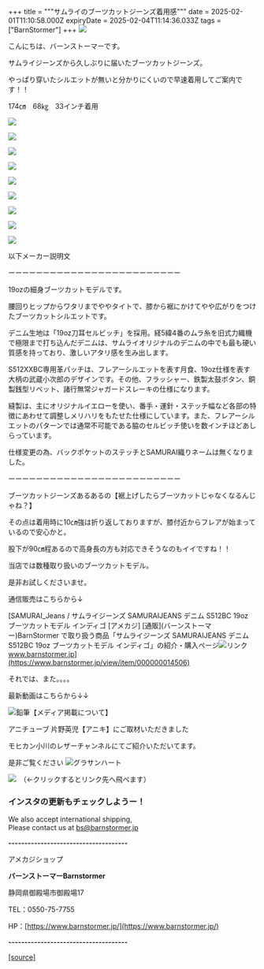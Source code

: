 +++
title = """サムライのブーツカットジーンズ着用感"""
date = 2025-02-01T11:10:58.000Z
expiryDate = 2025-02-04T11:14:36.033Z
tags = ["BarnStormer"]
+++
[![](https://stat.ameba.jp/user_images/20231023/16/barnstormer-go/b2/03/p/o0420015015354743273.png)](https://ameblo.jp/barnstormer-go/entry-12825670498.html)

こんにちは、バーンストーマーです。

サムライジーンズから久しぶりに届いたブーツカットジーンズ。

やっぱり穿いたシルエットが無いと分かりにくいので早速着用してご案内です！！

174㎝　68㎏　33インチ着用

[![](https://stat.ameba.jp/user_images/20250201/18/barnstormer-go/05/a3/j/o4000600015539496579.jpg)](https://stat.ameba.jp/user_images/20250201/18/barnstormer-go/05/a3/j/o4000600015539496579.jpg)

[![](https://stat.ameba.jp/user_images/20250201/18/barnstormer-go/44/65/j/o4000600015539496486.jpg)](https://stat.ameba.jp/user_images/20250201/18/barnstormer-go/44/65/j/o4000600015539496486.jpg)

[![](https://stat.ameba.jp/user_images/20250201/18/barnstormer-go/69/14/j/o4000600015539496557.jpg)](https://stat.ameba.jp/user_images/20250201/18/barnstormer-go/69/14/j/o4000600015539496557.jpg)

[![](https://stat.ameba.jp/user_images/20250201/18/barnstormer-go/06/09/j/o4000600015539496598.jpg)](https://stat.ameba.jp/user_images/20250201/18/barnstormer-go/06/09/j/o4000600015539496598.jpg)

[![](https://stat.ameba.jp/user_images/20250131/13/barnstormer-go/19/67/j/o0466070015539028383.jpg?caw=800)](https://ameblo.jp/barnstormer-go/image-12884560011-15539028383.html)

[![](https://stat.ameba.jp/user_images/20250131/13/barnstormer-go/2e/82/j/o0466070015539030758.jpg?caw=800)](https://ameblo.jp/barnstormer-go/image-12884560011-15539030758.html)

[![](https://stat.ameba.jp/user_images/20250131/13/barnstormer-go/32/a5/j/o0466070015539028386.jpg?caw=800)](https://ameblo.jp/barnstormer-go/image-12884560011-15539028386.html)

[![](https://stat.ameba.jp/user_images/20250131/13/barnstormer-go/ce/55/j/o0466070015539028389.jpg?caw=800)](https://ameblo.jp/barnstormer-go/image-12884560011-15539028389.html)

[![](https://stat.ameba.jp/user_images/20250131/13/barnstormer-go/f6/29/j/o0466070015539028392.jpg?caw=800)](https://ameblo.jp/barnstormer-go/image-12884560011-15539028392.html)

以下メーカー説明文

ーーーーーーーーーーーーーーーーーーーーーーーーー

19ozの細身ブーツカットモデルです。  
  
腰回りヒップからワタリまでややタイトで、膝から裾にかけてやや広がりをつけたブーツカットシルエットです。  
  
デニム生地は「19oz刀耳セルビッチ」を採用。経5緯4番のムラ糸を旧式力織機で極限まで打ち込んだデニムは、サムライオリジナルのデニムの中でも最も硬い質感を持っており、激しいアタリ感を生み出します。  
  
S512XXBC専用革パッチは、フレアーシルエットを表す月食、19oz仕様を表す大柄の武蔵小次郎のデザインです。その他、フラッシャー、鉄製太鼓ボタン、銅製銭型リベット、諸行無常ジャガードスレーキの仕様になります。  
  
縫製は、主にオリジナルイエローを使い、番手・運針・ステッチ幅など各部の特徴にあわせて調整しメリハリをもたせた仕様にしています。また、フレアーシルエットのパターンでは通常不可能である脇のセルビッチ使いを数インチほどあしらっています。  
  
仕様変更の為、バックポケットのステッチとSAMURAI織りネームは無くなりました。

ーーーーーーーーーーーーーーーーーーーーーーーーー

ブーツカットジーンズあるあるの【裾上げしたらブーツカットじゃなくなるんじゃね？】

その点は着用時に10㎝強は折り返しておりますが、膝付近からフレアが始まっているので安心かと。

股下が90㎝程あるので高身長の方も対応できそうなのもイイですね！！

当店では数種取り扱いのブーツカットモデル。

是非お試しくださいませ。

通信販売はこちらから↓

[SAMURAI\_Jeans / サムライジーンズ SAMURAIJEANS デニム S512BC 19oz ブーツカットモデル インディゴ \[アメカジ\] \[通販\](バーンストーマー)BarnStormer で取り扱う商品「サムライジーンズ SAMURAIJEANS デニム S512BC 19oz ブーツカットモデル インディゴ」の紹介・購入ページ![リンク](https://c.stat100.ameba.jp/ameblo/symbols/v3.20.0/svg/gray/editor_link.svg)www.barnstormer.jp](https://www.barnstormer.jp/view/item/000000014506)

それでは、また。。。。

最新動画はこちらから↓↓

![鉛筆](https://stat100.ameba.jp/blog/ucs/img/char/char3/519.png)【メディア掲載について】

アニチューブ 片野英児【アニキ】にご取材いただきました

モヒカン小川のレザーチャンネルにてご紹介いただいてます。

是非ご覧ください ![グラサンハート](https://stat100.ameba.jp/blog/ucs/img/char/char3/148.png)

[![](https://stat.ameba.jp/user_images/20230412/16/barnstormer-go/6a/23/p/o0108010815269242493.png)](https://www.instagram.com/barnstormer_daily/)　（←クリックするとリンク先へ飛べます）

### インスタの更新もチェックしようー！

We also accept international shipping,  
Please contact us at bs@barnstormer.jp

**\-------------------------------------**

アメカジショップ

**バーンストーマーBarnstormer**

静岡県御殿場市御殿場17

TEL：0550-75-7755

HP：[https://www.barnstormer.jp/](https://www.barnstormer.jp/)

**\-------------------------------------**

[[source]](https://ameblo.jp/barnstormer-go/entry-12884735322.html)

